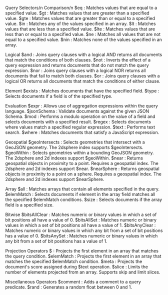 Query Selectors/n
Comparison/n
$eq               :    Matches values that are equal to a specified value.
$gt               :    Matches values that are greater than a specified value.
$gte              :    Matches values that are greater than or equal to a specified value.
$in               :    Matches any of the values specified in an array.
$lt               :    Matches values that are less than a specified value.
$lte              :    Matches values that are less than or equal to a specified value.
$ne               :    Matches all values that are not equal to a specified value.
$nin              :    Matches none of the values specified in an array.

Logical
$and              :    Joins query clauses with a logical AND returns all documents that match the conditions of both clauses.
$not              :    Inverts the effect of a query expression and returns documents that do not match the query expression.
$nor              :    Joins query clauses with a logical NOR returns all documents that fail to match both clauses.
$or               :    Joins query clauses with a logical OR returns all documents that match the conditions of either clause.

Element
$exists           :      Matches documents that have the specified field.
$type             :      Selects documents if a field is of the specified type.

Evaluation
$expr             :    Allows use of aggregation expressions within the query language.
$jsonSchema       :    Validate documents against the given JSON Schema.
$mod              :    Performs a modulo operation on the value of a field and selects documents with a specified result.
$regex            :    Selects documents where values match a specified regular expression.
$text             :    Performs text search.
$where            :    Matches documents that satisfy a JavaScript expression.

Geospatial
$geoIntersects    :    Selects geometries that intersect with a GeoJSON geometry. The 2dsphere index supports $geoIntersects.
$geoWithin        :    Selects geometries within a bounding GeoJSON geometry. The 2dsphere and 2d indexes support $geoWithin.
$near             :    Returns geospatial objects in proximity to a point. Requires a geospatial index. The 2dsphere and 2d indexes support $near.
$nearSphere       :    Returns geospatial objects in proximity to a point on a sphere. Requires a geospatial index. The 2dsphere and 2d indexes support $nearSphere.

Array
$all              :    Matches arrays that contain all elements specified in the query.
$elemMatch        :    Selects documents if element in the array field matches all the specified $elemMatch conditions.
$size             :    Selects documents if the array field is a specified size.

Bitwise
$bitsAllClear     :    Matches numeric or binary values in which a set of bit positions all have a value of 0.
$bitsAllSet       :    Matches numeric or binary values in which a set of bit positions all have a value of 1.
$bitsAnyClear     :    Matches numeric or binary values in which any bit from a set of bit positions has a value of 0.
$bitsAnySet       :    Matches numeric or binary values in which any bit from a set of bit positions has a value of 1.

Projection Operators
$                 :    Projects the first element in an array that matches the query condition.
$elemMatch        :    Projects the first element in an array that matches the specified $elemMatch condition.
$meta             :    Projects the document's score assigned during $text operation.
$slice            :    Limits the number of elements projected from an array. Supports skip and limit slices.

Miscellaneous Operators
$comment          :    Adds a comment to a query predicate.
$rand             :    Generates a random float between 0 and 1.
